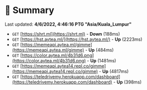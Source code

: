 # 📖 Summary
Last updated: **4/6/2022, 4:46:16 PTG "Asia/Kuala_Lumpur"**

- `GET` [https://shrt.ml](https://shrt.ml) - **Down** (188ms)
- `GET` [https://hst.aytea.ml/](https://hst.aytea.ml/) - **Up** (2223ms)
- `GET` [https://memeapi.aytea.ml/gimme](https://memeapi.aytea.ml/gimme) - **Up** (484ms)
- `GET` [https://color.aytea.ml/4b31d6.png](https://color.aytea.ml/4b31d6.png) - **Up** (1481ms)
- `GET` [https://memeapi.aytea14.repl.co/gimme](https://memeapi.aytea14.repl.co/gimme) - **Up** (4817ms)
- `GET` [https://teledrivemy.herokuapp.com/dashboard](https://teledrivemy.herokuapp.com/dashboard) - **Up** (398ms)
